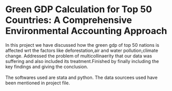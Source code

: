 # Green GDP Calculation for Top 50 Countries: A Comprehensive Environmental Accounting Approach <br>
In this project we have discussed how the green gdp of top 50 nations is affected wrt the factors like deforestation,air and water pollution,climate change. 
Addressed the problem of multicollinaerity that our data was suffering and also included its treatment.Finished by finally including the key findings and giving the conclusion.<br>
<br>
The softwares used are stata and python.
The data sourcees used have been mentioned in project file.
